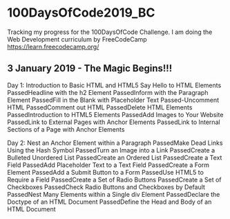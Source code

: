 # 100DaysOfCode2019_BC
Tracking my progress for the 100DaysOfCode Challenge. 
I am doing the Web Development curriculum by FreeCodeCamp https://learn.freecodecamp.org/

3 January 2019 - The Magic Begins!!!
---------------

Day 1:
Introduction to Basic HTML and HTML5
Say Hello to HTML Elements
PassedHeadline with the h2 Element
PassedInform with the Paragraph Element
PassedFill in the Blank with Placeholder Text
Passed-Uncomment HTML
PassedComment out HTML
PassedDelete HTML Elements
PassedIntroduction to HTML5 Elements
PassedAdd Images to Your Website
PassedLink to External Pages with Anchor Elements
PassedLink to Internal Sections of a Page with Anchor Elements

Day 2:
Nest an Anchor Element within a Paragraph
PassedMake Dead Links Using the Hash Symbol
PassedTurn an Image into a Link
PassedCreate a Bulleted Unordered List
PassedCreate an Ordered List
PassedCreate a Text Field
PassedAdd Placeholder Text to a Text Field
PassedCreate a Form Element
PassedAdd a Submit Button to a Form
PassedUse HTML5 to Require a Field
PassedCreate a Set of Radio Buttons
PassedCreate a Set of Checkboxes
PassedCheck Radio Buttons and Checkboxes by Default
PassedNest Many Elements within a Single div Element
PassedDeclare the Doctype of an HTML Document
PassedDefine the Head and Body of an HTML Document